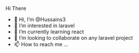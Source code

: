 Hi There
- 👋 Hi, I’m @Hussains3
- 👀 I’m interested in laravel
- 🌱 I’m currently learning react
- 💞️ I’m looking to collaborate on any laravel project
- 📫 How to reach me ...

<!---
Hussains3/Hussains3 is a ✨ special ✨ repository because its `README.md` (this file) appears on your GitHub profile.
You can click the Preview link to take a look at your changes.
--->
